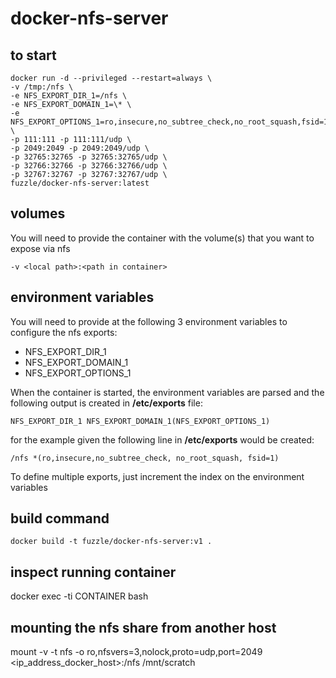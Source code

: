 # docker-nfs-server

## to start
    docker run -d --privileged --restart=always \
    -v /tmp:/nfs \
    -e NFS_EXPORT_DIR_1=/nfs \
    -e NFS_EXPORT_DOMAIN_1=\* \
    -e NFS_EXPORT_OPTIONS_1=ro,insecure,no_subtree_check,no_root_squash,fsid=1 \
    -p 111:111 -p 111:111/udp \
    -p 2049:2049 -p 2049:2049/udp \
    -p 32765:32765 -p 32765:32765/udp \
    -p 32766:32766 -p 32766:32766/udp \
    -p 32767:32767 -p 32767:32767/udp \
    fuzzle/docker-nfs-server:latest

## volumes
You will need to provide the container with the volume(s) that you want to expose via nfs
    
    -v <local path>:<path in container>

## environment variables
You will need to provide at the following 3 environment variables to configure the nfs exports:
* NFS_EXPORT_DIR_1
* NFS_EXPORT_DOMAIN_1
* NFS_EXPORT_OPTIONS_1

When the container is started, the environment variables are parsed and the following output is created in **/etc/exports** file:

    NFS_EXPORT_DIR_1 NFS_EXPORT_DOMAIN_1(NFS_EXPORT_OPTIONS_1)
for the example given the following line in **/etc/exports** would be created:

    /nfs *(ro,insecure,no_subtree_check, no_root_squash, fsid=1)

To define multiple exports, just increment the index on the environment variables

## build command
    docker build -t fuzzle/docker-nfs-server:v1 .

## inspect running container
docker exec -ti CONTAINER bash

## mounting the nfs share from another host
mount -v -t nfs -o ro,nfsvers=3,nolock,proto=udp,port=2049 <ip_address_docker_host>:/nfs /mnt/scratch

